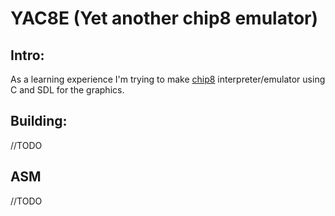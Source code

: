 # YAC8E (Yet another chip8 emulator)

## Intro:

As a learning experience I'm trying to make [chip8](http://devernay.free.fr/hacks/chip8/C8TECH10.HTM#0.0) interpreter/emulator using C and SDL for the graphics.

## Building:

//TODO 

## ASM

//TODO
